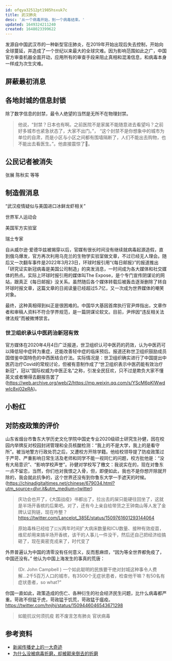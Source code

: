 ```yaml
---
id: ofqya32512pt1985hsxuk7c
title: 武汉肺炎
desc: '从一个病毒开始，到一个病毒结束。'
updated: 1649324211240
created: 1648023399622
---
```


发源自中国武汉市的一种新型官庄肺炎，在2019年开始出现后失去控制，开始向全球蔓延，并造成了一个世纪以来最大的全球灾难。因为影响范围如此之广，中国官方审查机器全面开动，应用所有的审查手段来阻止真相和混淆信息，和病毒本身一样成为次生灾难。

## 屏蔽最初消息


## 各地封城的信息封锁


除了数字信息的封禁，最令人绝望的当然是无所不在物理封禁。

>他说，“封禁？日本也有啊。之前医院不是家属不能随意进去看望吗？之前好多城市也紧急状态了，大家不出门。”， “这个封禁不是你想象中的城市为单位的自肃，而是小区与小区之间都有围墙隔断了，人们不能出去购物，也不能出去看医生。”。他直接震惊了🤯。

## 公民记者被消失

张展
陈秋实
等等

## 制造假消息

“武汉疫情疑似与美国进口冰鲜龙虾相关”

世界军人运动会

美国军方实验室

瑞士专家

自从威尔逊·爱德华兹被揭穿以后，官媒有很长时间没有继续就病毒起源造假，直到俄乌爆发，官方再次利用乌克兰的生物学实验室做文章，不过已经无人理会。随后又一次翻车事件是2022年3月23日，环球时报引用“《每日邮报》”的报道推出「研究证实新冠病毒是美国公司制造」的突发消息，一时间成为各大媒体和社交媒体的热点。实际上环球时报引用的媒体叫The Expose，是个专门宣传阴谋论的网站，跟真正《每日邮报》没关系。虽然随后各个媒体转载后被轰击逐渐删除了转自环球时报文章，这篇文章的日阅读量已经超过5.7亿，又一次成为世界媒体的嘲笑对象。  

最终，这种真相得到纠正是很困难的。中国华大基因首席执行官尹烨指出，文章作者和审稿人资料不符合学界规范，是一篇阴谋论软文。目前，尹烨因“违反相关法律法规”而被微博禁言。

### 世卫组织承认中医药治新冠有效
官方媒体在2020年4月4日广泛报道，世卫组织认可中医药的药效，认为中医药可以降低轻中症转为重症，还能改善轻中症的临床预后。报道还称世卫组织鼓励成员国借鉴中国特色的中西医结合疗法。实际情况是：世卫组织确实进行了中国提出中医药治疗Covid的常规讨论，但被有意制作成了“世卫组织表示中医药能有效治疗新冠”，冠以“国际权威为中医正名”之称，引发全民狂欢，只不过是欺负大家不懂英文或者懒得去翻报告罢了(https://web.archive.org/web/2/https://mp.weixin.qq.com/s/YScM6pKlWwdwIc8xj02eRA)。


## 小粉红



## 对防疫政策的评价

山东省烟台市鲁东大学历史文化学院中国史专业2020级硕士研究生孙健，因在校园内举牌反对校园封闭管理和全员核酸检测：“我上的不是大学，我上的是看守所”。被当地警方行政处罚之后，又遭校方开除学籍。他给校领导提了防疫政策过于严苛、严重影响日常生活及老师和同学不能一视同仁的问题，校方批他是：“没有大局意识”、“影响学校声誉”。孙健对学校写了檄文：我说实在的，现在对鲁东一点不留恋，当然，你们也对我恨之入骨，但，即便如此，我也不是你想开除就开除的，我会就此抗争的，这个世界还没有到你鲁东大学一手遮天的时候。(https://chinadigitaltimes.net/chinese/679034.html?utm_source=dlvr.it&utm_medium=twitter)

>庆功会也开了，《大国战疫》书都出了，拉出去的屎只能硬往回坐了，这就是半场开香槟的后果吧。对了，还有今上亲自给带货之王钟南山等人发了金牌认证狗链，现在咋整？https://twitter.com/Lancelot_385E/status/1509761601293144064 


> 原始毒株已经给了🇨🇳两年时间扩大病床数量和ICU数量、接种有效疫苗，维尼却用来搞半场开香槟，该干的人事儿一件没干，然后还自己把经济给搞砸了，现在奥密克戎来了，时代变了 

外界普遍认为中国的清零没有任何意义，反而惹麻烦，“因为等全世界都免疫了，中国还没有。” 他认为中国上海发生的事真的荒唐：

> (Dr. John Campbell ) 一个如此聪明的民族要干绝对封城这种事令人费解...2千5百万人口的城市，有3500个无症状患者，检查他干嘛？有50名有症状患者，so what?" 

>  
你国一直如此，政策造成的伤亡、各种衍生的社会经济民生问题，比什么病毒都严重。苛政不但猛于虎，苛政猛于饥荒，苛政猛于瘟疫。https://twitter.com/hnjhj/status/1509446046543671298


> 如能抗议何须抗疫 若不废言怎有肺炎 官状病毒

## 参考资料

- [新闻传播史上的一大奇迹](https://chinadigitaltimes.net/chinese/678632.html)
- [为什么没被病毒折磨，却被颠来倒去的折磨](https://chinadigitaltimes.net/chinese/678838.html)